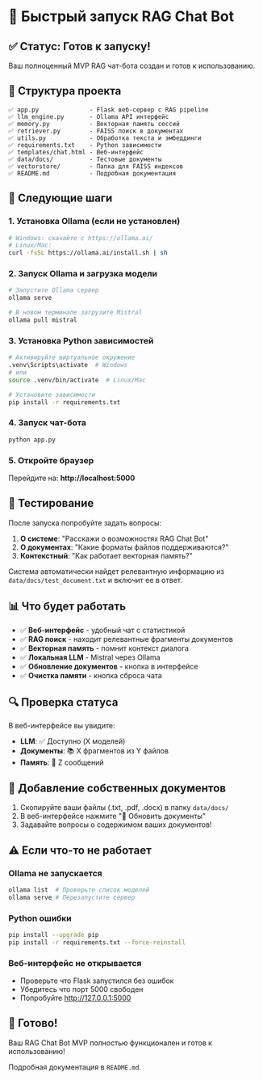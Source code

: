 # 🚀 Быстрый запуск RAG Chat Bot

## ✅ Статус: Готов к запуску!

Ваш полноценный MVP RAG чат-бота создан и готов к использованию.

## 📁 Структура проекта
```
✅ app.py              - Flask веб-сервер с RAG pipeline
✅ llm_engine.py       - Ollama API интерфейс
✅ memory.py           - Векторная память сессий  
✅ retriever.py        - FAISS поиск в документах
✅ utils.py            - Обработка текста и эмбеддинги
✅ requirements.txt    - Python зависимости
✅ templates/chat.html - Веб-интерфейс
✅ data/docs/          - Тестовые документы
✅ vectorstore/        - Папка для FAISS индексов
✅ README.md           - Подробная документация
```

## 🎯 Следующие шаги

### 1. Установка Ollama (если не установлен)
```bash
# Windows: скачайте с https://ollama.ai/
# Linux/Mac: 
curl -fsSL https://ollama.ai/install.sh | sh
```

### 2. Запуск Ollama и загрузка модели
```bash
# Запустите Ollama сервер
ollama serve

# В новом терминале загрузите Mistral
ollama pull mistral
```

### 3. Установка Python зависимостей
```bash
# Активируйте виртуальное окружение
.venv\Scripts\activate  # Windows
# или
source .venv/bin/activate  # Linux/Mac

# Установите зависимости
pip install -r requirements.txt
```

### 4. Запуск чат-бота
```bash
python app.py
```

### 5. Откройте браузер
Перейдите на: **http://localhost:5000**

## 🧪 Тестирование

После запуска попробуйте задать вопросы:

1. **О системе**: "Расскажи о возможностях RAG Chat Bot"
2. **О документах**: "Какие форматы файлов поддерживаются?"
3. **Контекстный**: "Как работает векторная память?"

Система автоматически найдет релевантную информацию из `data/docs/test_document.txt` и включит ее в ответ.

## 📊 Что будет работать

- ✅ **Веб-интерфейс** - удобный чат с статистикой
- ✅ **RAG поиск** - находит релевантные фрагменты документов
- ✅ **Векторная память** - помнит контекст диалога
- ✅ **Локальная LLM** - Mistral через Ollama
- ✅ **Обновление документов** - кнопка в интерфейсе
- ✅ **Очистка памяти** - кнопка сброса чата

## 🔍 Проверка статуса

В веб-интерфейсе вы увидите:
- **LLM**: ✅ Доступно (X моделей)
- **Документы**: 📚 X фрагментов из Y файлов  
- **Память**: 💾 Z сообщений

## 📝 Добавление собственных документов

1. Скопируйте ваши файлы (.txt, .pdf, .docx) в папку `data/docs/`
2. В веб-интерфейсе нажмите "🔄 Обновить документы"
3. Задавайте вопросы о содержимом ваших документов!

## ⚠️ Если что-то не работает

### Ollama не запускается
```bash
ollama list  # Проверьте список моделей
ollama serve # Перезапустите сервер
```

### Python ошибки
```bash
pip install --upgrade pip
pip install -r requirements.txt --force-reinstall
```

### Веб-интерфейс не открывается
- Проверьте что Flask запустился без ошибок
- Убедитесь что порт 5000 свободен
- Попробуйте http://127.0.0.1:5000

## 🎉 Готово!

Ваш RAG Chat Bot MVP полностью функционален и готов к использованию!

Подробная документация в `README.md`. 